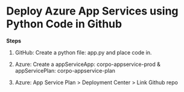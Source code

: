 # Deploy Azure App Services using Python Code in Github

**Steps**

1. GitHub: Create a python file: app.py and place code in.

2. Azure: Create a appServiceApp: corpo-appservice-prod & appServicePlan: corpo-appservice-plan

3. Azure: App Service Plan > Deployment Center > Link Github repo
